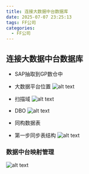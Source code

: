 ```yaml
---
title: 连接大数据中台数据库
date: 2025-07-07 23:25:13
tags: FF公司
categories:
  - FF公司
---
```


## 连接大数据中台数据库

* SAP抽取到GP数仓中

* 大数据平台位置 
![alt text](https://cdn.jsdelivr.net/gh/qingyun201908/qingyun201908.github.io@images/images/BI系统前台，后台介绍/image.png)

* 扫描域
![alt text](https://cdn.jsdelivr.net/gh/qingyun201908/qingyun201908.github.io@images/images/BI系统前台，后台介绍/image-1.png)
* DBO
![alt text](https://cdn.jsdelivr.net/gh/qingyun201908/qingyun201908.github.io@images/images/BI系统前台，后台介绍/image-2.png)

* 同构数据表
* 第一步同步表结构
![alt text](https://cdn.jsdelivr.net/gh/qingyun201908/qingyun201908.github.io@images/images/BI系统前台，后台介绍/image-3.png)

### 数据中台映射管理
![alt text](https://cdn.jsdelivr.net/gh/qingyun201908/qingyun201908.github.io@images/images/BI系统前台，后台介绍/image-4.png)